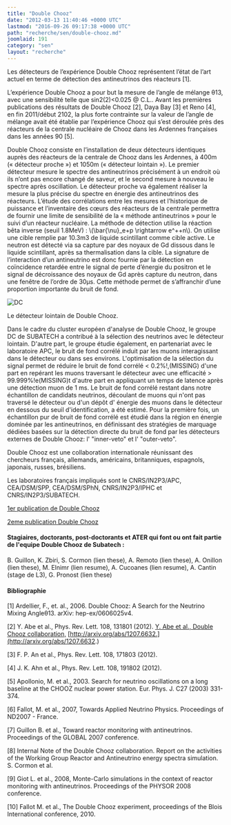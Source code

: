 ```yaml
---
title: "Double Chooz"
date: "2012-03-13 11:40:46 +0000 UTC"
lastmod: "2016-09-26 09:17:38 +0000 UTC"
path: "recherche/sen/double-chooz.md"
joomlaid: 191
category: "sen"
layout: "recherche"
---
```

Les détecteurs de l’expérience Double Chooz représentent l’état de l’art actuel en terme de détection des antineutrinos des réacteurs \[1\].

L’expérience Double Chooz a pour but la mesure de l’angle de mélange θ13, avec une sensibilité telle que sin2(2)<0.025 @ C.L.. Avant les premières publications des résultats de Double Chooz \[2\], Daya Bay \[3\] et Reno \[4\], en fin 2011/début 2102, la plus forte contrainte sur la valeur de l’angle de mélange avait été établie par l’expérience Chooz qui s’est déroulée près des réacteurs de la centrale nucléaire de Chooz dans les Ardennes françaises dans les années 90 \[5\].

Double Chooz consiste en l’installation de deux détecteurs identiques auprès des réacteurs de la centrale de Chooz dans les Ardennes, à 400m (« détecteur proche ») et 1050m (« détecteur lointain »). Le premier détecteur mesure le spectre des antineutrinos précisément à un endroit où ils n’ont pas encore changé de saveur, et le second mesure à nouveau le spectre après oscillation. Le détecteur proche va également réaliser la mesure la plus précise du spectre en énergie des antineutrinos des réacteurs. L’étude des corrélations entre les mesures et l’historique de puissance et l’inventaire des cœurs des réacteurs de la centrale permettra de fournir une limite de sensibilité de la « méthode antineutrinos » pour le suivi d’un réacteur nucléaire. La méthode de détection utilise la réaction bêta inverse (seuil 1.8MeV) : \\(\\bar{\\nu}\_e+p \\rightarrow e^++n\\). On utilise une cible remplie par 10.3m3 de liquide scintillant comme cible active. Le neutron est détecté via sa capture par des noyaux de Gd dissous dans le liquide scintillant, après sa thermalisation dans la cible. La signature de l’interaction d’un antineutrino est donc fournie par la détection en coïncidence retardée entre le signal de perte d’énergie du positron et le signal de décroissance des noyaux de Gd après capture du neutron, dans une fenêtre de l’ordre de 30μs. Cette méthode permet de s’affranchir d’une proportion importante du bruit de fond.

![DC](images/Recherche/Erdre/DC.png)

Le détecteur lointain de Double Chooz.

Dans le cadre du cluster européen d'analyse de Double Chooz, le groupe DC de SUBATECH a contribué à la sélection des neutrinos avec le détecteur lointain. D'autre part, le groupe étudie également, en partenariat avec le laboratoire APC, le bruit de fond corrélé induit par les muons interagissant dans le détecteur ou dans ses environs. L'optimisation de la sélection du signal permet de réduire le bruit de fond corrélé < 0.2%!,(MISSING) d'une part en repérant les muons traversant le détecteur avec une efficacité > 99.999%!e(MISSING)t d'autre part en appliquant un temps de latence après une détection muon de 1 ms. Le bruit de fond corrélé restant dans notre échantillon de candidats neutrinos, découlant de muons qui n'ont pas traversé le détecteur ou d'un dépôt d' énergie des muons dans le détecteur en dessous du seuil d'identification, a été estimé. Pour la première fois, un échantillon pur de bruit de fond corrélé est étudié dans la région en énergie dominée par les antineutrinos, en définissant des stratégies de marquage dédiées basées sur la détection directe du bruit de fond par les détecteurs externes de Double Chooz: l' "inner-veto" et l' "outer-veto".

Double Chooz est une collaboration internationale réunissant des chercheurs français, allemands, américains, britanniques, espagnols, japonais, russes, brésiliens.

Les laboratoires français impliqués sont le CNRS/IN2P3/APC, CEA/DSM/SPP, CEA/DSM/SPhN, CNRS/IN2P3/IPHC et CNRS/IN2P3/SUBATECH.

[1er publication de Double Chooz](http://arxiv.org/abs/1112.6353)

[2eme publication Double Chooz](http://arxiv.org/abs/1207.6632)

#### Stagiaires, doctorants, post-doctorants et ATER qui font ou ont fait partie de l'equipe Double Chooz de Subatech :

B. Guillon, K. Zbiri, S. Cormon (lien these), A. Remoto (lien these), A. Onillon (lien these), M. Elnimr (lien resume), A. Cucoanes (lien resume), A. Cantin (stage de L3), G. Pronost (lien these)

#### Bibliographie

\[1\] Ardellier, F., et. al., 2006. Double Chooz: A Search for the Neutrino Mixing Angleθ13. arXiv: hep-ex/0606025v4.

\[2\] Y. Abe et al., Phys. Rev. Lett. 108, 131801 (2012). [Y. Abe et al., Double Chooz collaboration,](http://arxiv.org/abs/1207.6632.) [http://arxiv.org/abs/1207.6632.](http://arxiv.org/abs/1207.6632.)

\[3\] F. P. An et al., Phys. Rev. Lett. 108, 171803 (2012).

\[4\] J. K. Ahn et al., Phys. Rev. Lett. 108, 191802 (2012).

\[5\] Apollonio, M. et al., 2003. Search for neutrino oscillations on a long baseline at the CHOOZ nuclear power station. Eur. Phys. J. C27 (2003) 331-374.

\[6\] Fallot, M. et al., 2007, Towards Applied Neutrino Physics. Proceedings of ND2007 - France.

\[7\] Guillon B. et al., Toward reactor monitoring with antineutrinos. Proceedings of the GLOBAL 2007 conference.

\[8\] Internal Note of the Double Chooz collaboration. Report on the activities of the Working Group Reactor and Antineutrino energy spectra simulation. S. Cormon et al.

\[9\] Giot L. et al., 2008, Monte-Carlo simulations in the context of reactor monitoring with antineutrinos. Proceedings of the PHYSOR 2008 conference.

\[10\] Fallot M. et al., The Double Chooz experiment, proceedings of the Blois International conference, 2010.
